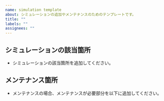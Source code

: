 ```yaml
---
name: simulation template
about: シミュレーションの追加やメンテナンスのためのテンプレートです。
title: ""
labels: ""
assignees: ""
---
```


## シミュレーションの該当箇所

- シミュレーションの該当箇所を追加してください。

## メンテナンス箇所

- メンテナンスの場合、メンテナンスが必要部分を以下に追加してください。
